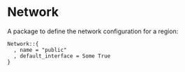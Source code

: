 # Network

A package to define the network configuration for a region:

    Network::{
      , name = "public"
      , default_interface = Some True
    }
